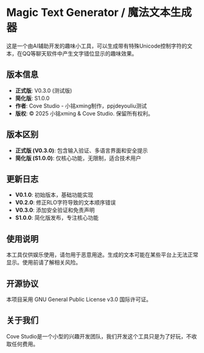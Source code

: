 # Magic Text Generator / 魔法文本生成器

这是一个由AI辅助开发的趣味小工具，可以生成带有特殊Unicode控制字符的文本，在QQ等聊天软件中产生文字错位显示的趣味效果。

## 版本信息
- **正式版**: V0.3.0 (测试版)
- **简化版**: S1.0.0
- **作者**: Cove Studio - 小铭xming制作，ppjdeyouliu测试
- **版权**: © 2025 小铭xming & Cove Studio. 保留所有权利。

## 版本区别
- **正式版 (V0.3.0)**: 包含输入验证、多语言界面和安全提示
- **简化版 (S1.0.0)**: 仅核心功能，无限制，适合技术用户

## 更新日志
- **V0.1.0**: 初始版本，基础功能实现
- **V0.2.0**: 修正RLO字符导致的文本顺序错误
- **V0.3.0**: 添加安全验证和免责声明
- **S1.0.0**: 简化版发布，专注核心功能

## 使用说明
本工具仅供娱乐使用，请勿用于恶意用途。生成的文本可能在某些平台上无法正常显示。使用前请了解相关风险。

## 开源协议
本项目采用 GNU General Public License v3.0 国际许可证。

## 关于我们
Cove Studio是一个小型的兴趣开发团队，我们开发这个工具只是为了好玩，不收取任何费用。
